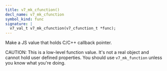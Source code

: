 ```yaml
---
title: v7_mk_cfunction()
decl_name: v7_mk_cfunction
symbol_kind: func
signature: |
  v7_val_t v7_mk_cfunction(v7_cfunction_t *func);
---
```


Make a JS value that holds C/C++ callback pointer.

CAUTION: This is a low-level function value. It's not a real object and
cannot hold user defined properties. You should use `v7_mk_function` unless
you know what you're doing. 

